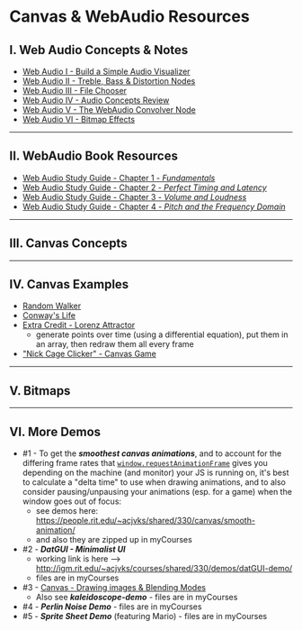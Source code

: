 # Canvas & WebAudio Resources

## I. Web Audio Concepts & Notes

- [Web Audio I - Build a Simple Audio Visualizer](https://github.com/tonethar/IGME-330-Master/master/notes/demo-web-audio-1.md)
- [Web Audio II - Treble, Bass & Distortion Nodes](https://github.com/tonethar/IGME-330-Master/master/notes/demo-web-audio-2.md)
- [Web Audio III - File Chooser](https://github.com/tonethar/IGME-330-Master/master/notes/demo-web-audio-3.md)
- [Web Audio IV - Audio Concepts Review](https://github.com/tonethar/IGME-330-Master/master/notes/demo-web-audio-4.md)
- [Web Audio V - The WebAudio Convolver Node](https://github.com/tonethar/IGME-330-Master/master/notes/demo-web-audio-5.md)
- [Web Audio VI - Bitmap Effects](https://github.com/tonethar/IGME-330-Master/master/notes/demo-web-audio-6.md)

<hr>

## II. WebAudio Book Resources

- [Web Audio Study Guide - Chapter 1 - *Fundamentals*](https://github.com/tonethar/IGME-330-Master/master/notes/web-audio-chapter-1.md)
- [Web Audio Study Guide - Chapter 2 - *Perfect Timing and Latency*](https://github.com/tonethar/IGME-330-Master/master/notes/web-audio-chapter-2.md)
- [Web Audio Study Guide - Chapter 3 - *Volume and Loudness*](https://github.com/tonethar/IGME-330-Master/master/notes/web-audio-chapter-3.md)
- [Web Audio Study Guide - Chapter 4 - *Pitch and the Frequency Domain*](https://github.com/tonethar/IGME-330-Master/master/notes/web-audio-chapter-4.md)

<hr>

## III. Canvas Concepts

<hr>

## IV. Canvas Examples
- [Random Walker](https://github.com/tonethar/IGME-330-Master/blob/master/notes/HW-random-walker.md)
- [Conway's Life](https://github.com/tonethar/IGME-330-Master/blob/master/notes/HW-canvas-life.md)
- [Extra Credit - Lorenz Attractor](https://github.com/tonethar/IGME-330-Master/blob/master/notes/HW-lorenz-attractor.md)
  - generate points over time (using a differential equation), put them in an array, then redraw them all every frame
- ["Nick Cage Clicker" - Canvas Game](https://github.com/tonethar/IGME-330-Master/blob/master/notes/HW-cage-clicker-1.md)

<hr>

## V. Bitmaps

<hr>

## VI. More Demos

- #1 - To get the ***smoothest canvas animations***, and to account for the differing frame rates that [`window.requestAnimationFrame`](https://developer.mozilla.org/en-US/docs/Web/API/window/requestAnimationFrame) gives you depending on the machine (and monitor) your JS is running on, it's best to calculate a "delta time" to use when drawing animations, and to also consider pausing/unpausing your animations (esp. for a game) when the window goes out of focus:
  - see demos here: https://people.rit.edu/~acjvks/shared/330/canvas/smooth-animation/
  - and also they are zipped up in myCourses
- #2 - ***DatGUI - Minimalist UI***
    - working link is here --> http://igm.rit.edu/~acjvks/courses/shared/330/demos/datGUI-demo/
    - files are in myCourses
- #3 - [Canvas - Drawing images & Blending Modes](https://github.com/tonethar/IGME-330-Master/blob/master/notes/canvas-5.md)
    - Also see ***kaleidoscope-demo*** - files are in myCourses
- #4 - ***Perlin Noise Demo*** - files are in myCourses
- #5 - ***Sprite Sheet Demo*** (featuring Mario) - files are in myCourses
